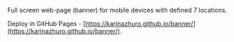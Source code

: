 Full screen web-page (banner) for mobile devices with defined 7 locations.

Deploy in GitHub Pages - [https://karinazhuro.github.io/banner/](https://karinazhuro.github.io/banner/).